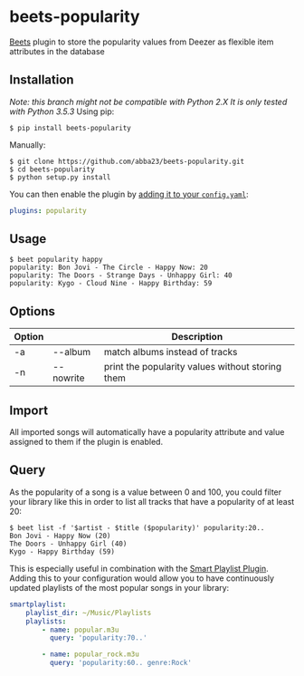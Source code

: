 # beets-popularity

[Beets](http://beets.io/) plugin to store the popularity values from Deezer as flexible item attributes in the database

## Installation
*Note: this branch might not be compatible with Python 2.X  It is only tested with Python 3.5.3*
Using pip:

    $ pip install beets-popularity

Manually:

    $ git clone https://github.com/abba23/beets-popularity.git
    $ cd beets-popularity
    $ python setup.py install

You can then enable the plugin by [adding it to your `config.yaml`](https://beets.readthedocs.io/en/latest/plugins/index.html#using-plugins):

```yaml
plugins: popularity
```
## Usage
    $ beet popularity happy
    popularity: Bon Jovi - The Circle - Happy Now: 20
    popularity: The Doors - Strange Days - Unhappy Girl: 40
    popularity: Kygo - Cloud Nine - Happy Birthday: 59

## Options
| Option | |Description |
| ------ | ------ | ------ |
| -a | \-\-album | match albums instead of tracks |
| -n | \-\-nowrite | print the popularity values without storing them |

## Import
All imported songs will automatically have a popularity attribute and value assigned to them if the plugin is enabled.

## Query
As the popularity of a song is a value between 0 and 100, you could filter your library like this in order to list all tracks that have a popularity of at least 20:

    $ beet list -f '$artist - $title ($popularity)' popularity:20..
    Bon Jovi - Happy Now (20)
    The Doors - Unhappy Girl (40)
    Kygo - Happy Birthday (59)

This is especially useful in combination with the [Smart Playlist Plugin](https://beets.readthedocs.io/en/latest/plugins/smartplaylist.html). Adding this to your configuration would allow you to have continuously updated playlists of the most popular songs in your library:

```yaml
smartplaylist:
    playlist_dir: ~/Music/Playlists
    playlists:
        - name: popular.m3u
          query: 'popularity:70..'

        - name: popular_rock.m3u
          query: 'popularity:60.. genre:Rock'
```
